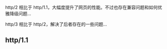 

http/2 相比于 http/1.1，大幅度提升了网页的性能。不过也存在兼容问题和如何优雅降级问题...

http/3 相比于 http/2，解决了后者存在的一些问题...



## http/1.1


